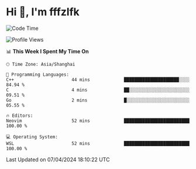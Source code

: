 # Hi 👋, I'm fffzlfk

<!--START_SECTION:waka-->
![Code Time](http://img.shields.io/badge/Code%20Time-686%20hrs%2050%20mins-blue)

![Profile Views](http://img.shields.io/badge/Profile%20Views-0-blue)

📊 **This Week I Spent My Time On** 

```text
🕑︎ Time Zone: Asia/Shanghai

💬 Programming Languages: 
C++                      44 mins             █████████████████████░░░░   84.94 % 
C                        4 mins              ██░░░░░░░░░░░░░░░░░░░░░░░   09.51 % 
Go                       2 mins              █░░░░░░░░░░░░░░░░░░░░░░░░   05.55 % 

🔥 Editors: 
Neovim                   52 mins             █████████████████████████   100.00 % 

💻 Operating System: 
WSL                      52 mins             █████████████████████████   100.00 % 
```


 Last Updated on 07/04/2024 18:10:22 UTC
<!--END_SECTION:waka-->
